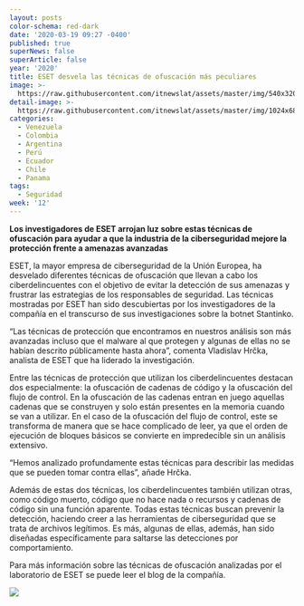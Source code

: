 ```yaml
---
layout: posts
color-schema: red-dark
date: '2020-03-19 09:27 -0400'
published: true
superNews: false
superArticle: false
year: '2020'
title: ESET desvela las técnicas de ofuscación más peculiares
image: >-
  https://raw.githubusercontent.com/itnewslat/assets/master/img/540x320/Ofuscado-p.jpg
detail-image: >-
  https://raw.githubusercontent.com/itnewslat/assets/master/img/1024x680/Ofuscado-g.jpg
categories:
  - Venezuela
  - Colombia
  - Argentina
  - Perú
  - Ecuador
  - Chile
  - Panama
tags:
  - Seguridad
week: '12'
---
```

**Los investigadores de ESET arrojan luz sobre estas técnicas de ofuscación para ayudar a que la industria de la ciberseguridad mejore la protección frente a amenazas avanzadas**

ESET, la mayor empresa de ciberseguridad de la Unión Europea, ha desvelado diferentes técnicas de ofuscación que llevan a cabo los ciberdelincuentes con el objetivo de evitar la detección de sus amenazas y frustrar las estrategias de los responsables de seguridad.  Las técnicas mostradas por ESET han sido descubiertas por los investigadores de la compañía en el transcurso de sus investigaciones sobre la botnet Stantinko. 

“Las técnicas de protección que encontramos en nuestros análisis son más avanzadas incluso que el malware al que protegen y algunas de ellas no se habían descrito públicamente hasta ahora”, comenta Vladislav Hrčka, analista de ESET que ha liderado la investigación. 

Entre las técnicas de protección que utilizan los ciberdelincuentes destacan dos especialmente: la ofuscación de cadenas de código y la ofuscación del flujo de control. En la ofuscación de las cadenas entran en juego aquellas cadenas que se construyen y solo están presentes en la memoria cuando se van a utilizar. En el caso de la ofuscación del flujo de control, este se transforma de manera que se hace complicado de leer, ya que el orden de ejecución de bloques básicos se convierte en impredecible sin un análisis extensivo. 

“Hemos analizado profundamente estas técnicas para describir las medidas que se pueden tomar contra ellas”, añade Hrčka. 

Además de estas dos técnicas, los ciberdelincuentes también utilizan otras, como código muerto, código que no hace nada o recursos y cadenas de código sin una función aparente. Todas estas técnicas buscan prevenir la detección, haciendo creer a las herramientas de ciberseguridad que se trata de archivos legítimos. Es más, algunas de ellas, además, han sido diseñadas específicamente para saltarse las detecciones por comportamiento. 

Para más información sobre las técnicas de ofuscación analizadas por el laboratorio de ESET se puede leer el blog de la compañía. 

<img src="https://tracker.metricool.com/c3po.jpg?hash=56f88a41e39ab42c063cc51676587a04"/>